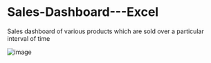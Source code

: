 # Sales-Dashboard---Excel
Sales dashboard of various products which are sold over a particular interval of time

        
![image](https://user-images.githubusercontent.com/62066175/187359918-570fa402-49ba-4292-8895-418682cec203.png)


